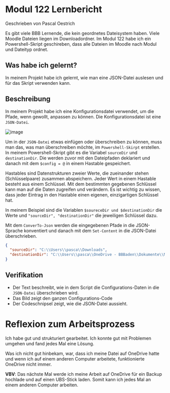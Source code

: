 # Modul 122 Lernbericht
Geschrieben von Pascal Oestrich

Es gibt viele BBB Lernende, die kein geordnetes Dateisystem haben. Viele Moodle Dateien liegen im Downloadordner.
Im Modul 122 habe ich ein Powershell-Skript geschireben, dass alle Dateien im Moodle nach Modul und Dateityp ordnet.


## Was habe ich gelernt?

In meinem Projekt habe ich gelernt, wie man eine JSON-Datei auslesen und für das Skript verwenden kann.

## Beschreibung

In meinem Projekt habe ich eine Konfigurationsdatei verwendet, um die Pfade, wenn gewollt, anpassen zu können.
Die Konfigurationsdatei ist eine `JSON-Datei`.

![image](https://github.com/Tagesmeister/Modul-122-Lernbericht/assets/110892258/85c36268-d0d2-4b34-8dca-b0dd8784afe1)

Um in der `JSON-Datei` etwas einfügen oder überschreiben zu können, muss man das, was man überschreiben möchte, im `Powershell-Skirpt` erstellen. In meinem Powershell-Skript gibt es die Variabel `sourceDir` und `destinationDir`. Die werden zuvor mit den Dateipfaden deklariert und danach mit dem `$config = @` in einem Hastable gespeichert.

Hastables sind Datenstrukturen zweier Werte, die zueinander stehen (Schlüsselpaare) zusammen abspeichern. Jeder Wert in einem Hastable besteht aus einem Schlüssel. Mit dem bestimmten gegebenen Schlüssel kann man auf die Daten zugreifen und verändern. Es ist wichtig zu wissen, dass jeder Eintrag in den Hastable einen eigenen, einzigartigen Schlüssel hat.

In meinem Beispiel sind die Variablen `$soureceDir und $destinationDir` die Werte und `"sourceDir", "destinationDir"` die jeweiligen Schlüssel dazu.

Mit dem `ConverTo-Json` werden die eingegebenen Pfade in die JSON-Sprache konventiert und danach mit dem `Set-Content` in die JSON-Datei überschrieben.

``` json
{ 
  "sourceDir": "C:\\Users\\pasca\\Downloads",
  "destinationDir": "C:\\Users\\pasca\\OneDrive - BBBaden\\Dokumente\\Montag IT"
}
```
## Verifikation

* Der Text beschreibt, wie in dem Script die Configurations-Daten in die `JSON-Datei` überschrieben wird.
* Das Bild zeigt den ganzen Configurations-Code
* Der Codeschnipsel zeigt, wie die JSON-Datei aussieht.

# Reflexion zum Arbeitsprozess

Ich habe gut und strukturiert gearbeitet. Ich konnte gut mit Problemen umgehen und fand jedes Mal eine Lösung.

Was ich nicht gut hinbekam, war, dass ich meine Datei auf OneDrive hatte und wenn ich auf einem anderen Computer arbeitete, funktionierte OneDrive nicht immer.

**VBV**: Das nächste Mal werde ich meine Arbeit auf OneDrive für ein Backup hochlade und auf einen UBS-Stick laden. Somit kann ich jedes Mal an einem anderen Computer arbeiten.
